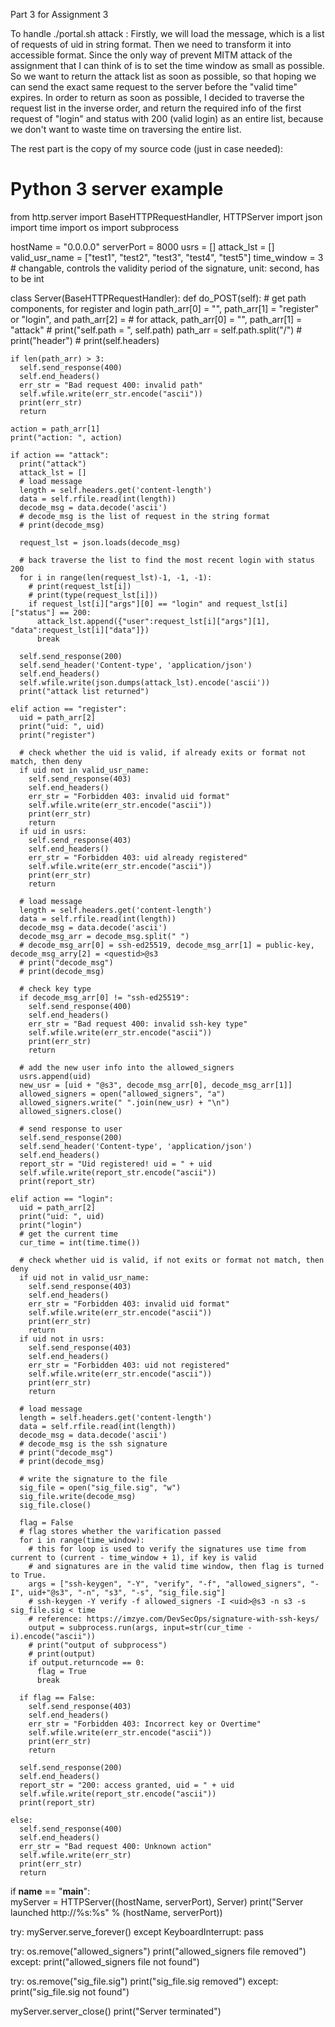 Part 3 for Assignment 3


To handle ./portal.sh attack <uid>:
Firstly, we will load the message, which is a list of requests of uid in string format. Then we need to transform it into accessible format. Since the only way of prevent MITM attack of the assignment that I can think of is to set the time window as small as possible. So we want to return the attack list as soon as possible, so that hoping we can send the exact same request to the server before the "valid time" expires.
In order to return as soon as possible, I decided to traverse the request list in the inverse order, and return the required info of the first request of "login" and status with 200 (valid login) as an entire list, because we don't want to waste time on traversing the entire list.



The rest part is the copy of my source code (just in case needed):
# Python 3 server example
from http.server import BaseHTTPRequestHandler, HTTPServer
import json
import time
import os
import subprocess

hostName = "0.0.0.0"
serverPort = 8000
usrs = []
attack_lst = []
valid_usr_name = ["test1", "test2", "test3", "test4", "test5"]
time_window = 3 # changable, controls the validity period of the signature, unit: second, has to be int

class Server(BaseHTTPRequestHandler):
  def do_POST(self):
    # get path components, for register and login path_arr[0] = "", path_arr[1] = "register" or "login", and path_arr[2] = <uid>
    #                      for attack, path_arr[0] = "", path_arr[1] = "attack"
    # print("self.path = ", self.path)
    path_arr = self.path.split("/")
    # print("header")
    # print(self.headers)
   
    if len(path_arr) > 3:
      self.send_response(400)
      self.end_headers()
      err_str = "Bad request 400: invalid path"
      self.wfile.write(err_str.encode("ascii"))
      print(err_str)
      return
    
    action = path_arr[1]
    print("action: ", action)
    
    if action == "attack":
      print("attack")
      attack_lst = []
      # load message
      length = self.headers.get('content-length')
      data = self.rfile.read(int(length))
      decode_msg = data.decode('ascii')
      # decode_msg is the list of request in the string format
      # print(decode_msg)

      request_lst = json.loads(decode_msg)
      
      # back traverse the list to find the most recent login with status 200
      for i in range(len(request_lst)-1, -1, -1):
        # print(request_lst[i])
        # print(type(request_lst[i]))
        if request_lst[i]["args"][0] == "login" and request_lst[i]["status"] == 200:
          attack_lst.append({"user":request_lst[i]["args"][1], "data":request_lst[i]["data"]})
          break
      
      self.send_response(200)
      self.send_header('Content-type', 'application/json')
      self.end_headers()
      self.wfile.write(json.dumps(attack_lst).encode('ascii'))
      print("attack list returned")
      
    elif action == "register":
      uid = path_arr[2]
      print("uid: ", uid)
      print("register")
      
      # check whether the uid is valid, if already exits or format not match, then deny
      if uid not in valid_usr_name:
        self.send_response(403)
        self.end_headers()
        err_str = "Forbidden 403: invalid uid format"
        self.wfile.write(err_str.encode("ascii"))
        print(err_str)
        return
      if uid in usrs:
        self.send_response(403)
        self.end_headers()
        err_str = "Forbidden 403: uid already registered"
        self.wfile.write(err_str.encode("ascii"))
        print(err_str)
        return
      
      # load message
      length = self.headers.get('content-length')
      data = self.rfile.read(int(length))
      decode_msg = data.decode('ascii')
      decode_msg_arr = decode_msg.split(" ")
      # decode_msg_arr[0] = ssh-ed25519, decode_msg_arr[1] = public-key, decode_msg_arry[2] = <questid>@s3
      # print("decode_msg")
      # print(decode_msg)
      
      # check key type
      if decode_msg_arr[0] != "ssh-ed25519":
        self.send_response(400)
        self.end_headers()
        err_str = "Bad request 400: invalid ssh-key type"
        self.wfile.write(err_str.encode("ascii"))
        print(err_str)
        return
      
      # add the new user info into the allowed_signers
      usrs.append(uid)
      new_usr = [uid + "@s3", decode_msg_arr[0], decode_msg_arr[1]]
      allowed_signers = open("allowed_signers", "a")
      allowed_signers.write(" ".join(new_usr) + "\n")
      allowed_signers.close()
      
      # send response to user
      self.send_response(200)
      self.send_header('Content-type', 'application/json')
      self.end_headers()
      report_str = "Uid registered! uid = " + uid
      self.wfile.write(report_str.encode("ascii"))
      print(report_str)
      
    elif action == "login":
      uid = path_arr[2]
      print("uid: ", uid)
      print("login")
      # get the current time
      cur_time = int(time.time())
      
      # check whether uid is valid, if not exits or format not match, then deny
      if uid not in valid_usr_name:
        self.send_response(403)
        self.end_headers()
        err_str = "Forbidden 403: invalid uid format"
        self.wfile.write(err_str.encode("ascii"))
        print(err_str)
        return
      if uid not in usrs:
        self.send_response(403)
        self.end_headers()
        err_str = "Forbidden 403: uid not registered"
        self.wfile.write(err_str.encode("ascii"))
        print(err_str)
        return
      
      # load message
      length = self.headers.get('content-length')
      data = self.rfile.read(int(length))
      decode_msg = data.decode('ascii')
      # decode_msg is the ssh signature
      # print("decode_msg")
      # print(decode_msg)
      
      # write the signature to the file
      sig_file = open("sig_file.sig", "w")
      sig_file.write(decode_msg)
      sig_file.close()
      
      flag = False
      # flag stores whether the varification passed
      for i in range(time_window):
        # this for loop is used to verify the signatures use time from current to (current - time_window + 1), if key is valid
        # and signatures are in the valid time window, then flag is turned to True.
        args = ["ssh-keygen", "-Y", "verify", "-f", "allowed_signers", "-I", uid+"@s3", "-n", "s3", "-s", "sig_file.sig"]
        # ssh-keygen -Y verify -f allowed_signers -I <uid>@s3 -n s3 -s sig_file.sig < time
        # reference: https://imzye.com/DevSecOps/signature-with-ssh-keys/
        output = subprocess.run(args, input=str(cur_time - i).encode("ascii"))
        # print("output of subprocess")
        # print(output)
        if output.returncode == 0:
          flag = True
          break
      
      if flag == False:
        self.send_response(403)
        self.end_headers()
        err_str = "Forbidden 403: Incorrect key or Overtime"
        self.wfile.write(err_str.encode("ascii"))
        print(err_str)
        return
      
      self.send_response(200)
      self.end_headers()
      report_str = "200: access granted, uid = " + uid
      self.wfile.write(report_str.encode("ascii"))
      print(report_str)
      
    else:
      self.send_response(400)
      self.end_headers()
      err_str = "Bad request 400: Unknown action"
      self.wfile.write(err_str)
      print(err_str)
      return
    

if __name__ == "__main__":        
  myServer = HTTPServer((hostName, serverPort), Server)
  print("Server launched http://%s:%s" % (hostName, serverPort))

  try:
    myServer.serve_forever()
  except KeyboardInterrupt:
    pass
  
  try:
    os.remove("allowed_signers")
    print("allowed_signers file removed")
  except:
    print("allowed_signers file not found")
  
  try:
    os.remove("sig_file.sig")
    print("sig_file.sig removed")
  except:
    print("sig_file.sig not found")
    

  myServer.server_close()
  print("Server terminated")
